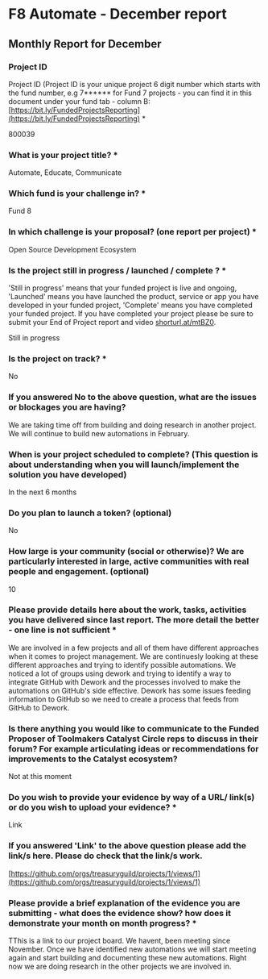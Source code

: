 # F8 Automate - December report

## Monthly Report for December

### Project ID

Project ID (Project ID is your unique project 6 digit number which starts with the fund number, e.g 7\*\*\*\*\*\* for Fund 7 projects - you can find it in this document under your fund tab - column B: [https://bit.ly/FundedProjectsReporting](https://bit.ly/FundedProjectsReporting) \*

800039

### What is your project title? \*

Automate, Educate, Communicate

### Which fund is your challenge in? \*

Fund 8

### In which challenge is your proposal? (one report per project) \*

Open Source Development Ecosystem

### Is the project still in progress / launched / complete ? \*

'Still in progress' means that your funded project is live and ongoing, 'Launched' means you have launched the product, service or app you have developed in your funded project, 'Complete' means you have completed your funded project. If you have completed your project please be sure to submit your End of Project report and video [shorturl.at/mtBZ0](http://shorturl.at/mtBZ0).

Still in progress

### Is the project on track? \*

No

### If you answered No to the above question, what are the issues or blockages you are having?

We are taking time off from building and doing research in another project. We will continue to build new automations in February.

### When is your project scheduled to complete? (This question is about understanding when you will launch/implement the solution you have developed)

In the next 6 months

### Do you plan to launch a token? (optional)

No

### How large is your community (social or otherwise)? We are particularly interested in large, active communities with real people and engagement. (optional)

10

### Please provide details here about the work, tasks, activities you have delivered since last report. The more detail the better - one line is not sufficient \*

We are involved in a few projects and all of them have different approaches when it comes to project management. We are continuesly looking at these different approaches and trying to identify possible automations. We noticed a lot of groups using dework and trying to identify a way to integrate GitHub with Dework and the processes involved to make the automations on GitHub's side effective. Dework has some issues feeding information to GitHub so we need to create a process that feeds from GitHub to Dework.

### Is there anything you would like to communicate to the Funded Proposer of Toolmakers Catalyst Circle reps to discuss in their forum? For example articulating ideas or recommendations for improvements to the Catalyst ecosystem?

Not at this moment

### Do you wish to provide your evidence by way of a URL/ link(s) or do you wish to upload your evidence? \*

Link

### If you answered 'Link' to the above question please add the link/s here. Please do check that the link/s work.

[https://github.com/orgs/treasuryguild/projects/1/views/1](https://github.com/orgs/treasuryguild/projects/1/views/1)

### Please provide a brief explanation of the evidence you are submitting - what does the evidence show? how does it demonstrate your month on month progress? \*

TThis is a link to our project board. We havent, been meeting since November. Once we have identified new automations we will start meeting again and start building and documenting these new automations. Right now we are doing research in the other projects we are involved in.
